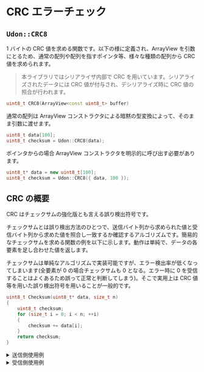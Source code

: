 # CRC エラーチェック

## `Udon::CRC8`

1 バイトの CRC 値を求める関数です。以下の様に定義され、ArrayView を引数にとるため、通常の配列や配列を指すポインタ等、様々な種類の配列から CRC 値を求められます。

> 本ライブラリではシリアライザ内部で CRC を用いています。シリアライズされたデータには CRC 値が付与され、デシリアライズ時に CRC 値の照合が行われます。

```cpp
uint8_t CRC8(ArrayView<const uint8_t> buffer)
```

通常の配列は ArrayView コンストラクタによる暗黙の型変換によって、そのまま引数に渡せます。

```cpp
uint8_t data[100];
uint8_t checksum = Udon::CRC8(data);
```

ポインタからの場合 ArrayView コンストラクタを明示的に呼び出す必要があります。

```cpp
uint8_t* data = new uint8_t[100];
uint8_t checksum = Udon::CRC8({ data, 100 });
```

## CRC の概要

CRC はチェックサムの強化版とも言える誤り検出符号です。

チェックサムとは誤り検出方法のひとつで、送信バイト列から求められた値と受信バイト列から求めた値を照合し一致するか確認するアルゴリズムです。簡易的なチェックサムを求める関数の例を以下に示します。動作は単純で、データの各要素を足し合わせた値を返します。

チェックサムは単純なアルゴリズムで実装可能ですが、エラー検出率が低くなってしまいます(全要素が 0 の場合チェックサムも 0 となる。エラー時に 0 を受信することはよくあるため誤って正常と判断してしまう)。そこで実用上は CRC 値等を用いた誤り検出符号を用いることが一般的です。

```cpp
uint8_t Checksum(uint8_t* data, size_t n)
{
    uint8_t checksum;
    for (size_t i = 0; i < n; ++i)
    {
        checksum += data[i];
    }
    return checksum;
}
```

<details>
<summary> 送信側使用例 </summary>

```cpp
uint8_t data[n];

for (auto&& e : data)
{
    write(e);       // データを送信
}

uint8_t checksum = Checksum(data, sizeof data);

write(checksum);    // チェックサム値を送信
```

</details>

<details>
<summary> 受信側使用例 </summary>

```cpp
uint8_t data[n];

for (auto& e : data)
{
    e = read();  // データを受信
}

uint8_t checksum = read();   // チェックサム値を受信

if (checksum == Checksum(data, sizeof data))   // 受信したチェックサムと求めたチェックサムを比較
{
    // 正常
}
else
{
    // 受信エラー
}
```

</details>
